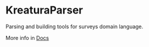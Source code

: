 KreaturaParser
==============

Parsing and building tools for surveys domain language.

More info in [Docs](https://github.com/rkorzen/KreaturaParser/blob/master/KreaturaParser/docs/manual.md)